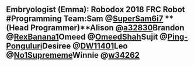 ## Embryologist (Emma): Robodox 2018 FRC Robot #Programming Team:Sam @[SuperSam6i7](http://github.com/supersam6i7) **(Head Programmer)**Alison @[a32830](http://github.com/a32830)Brandon @[RexBanana1](http://github.com/rexbanana1)Omeed @[OmeedShah](http://github.com/OmeedShah)Sujit @[Ping-Ponguluri](http://github.com/Ping-Ponguluri)Desiree @[DW11401](http://github.com/DW11401)Leo @[No1Suprememe](http://github.com/No1Suprememe)Winnie @[w34262](http://github.com/w34262)